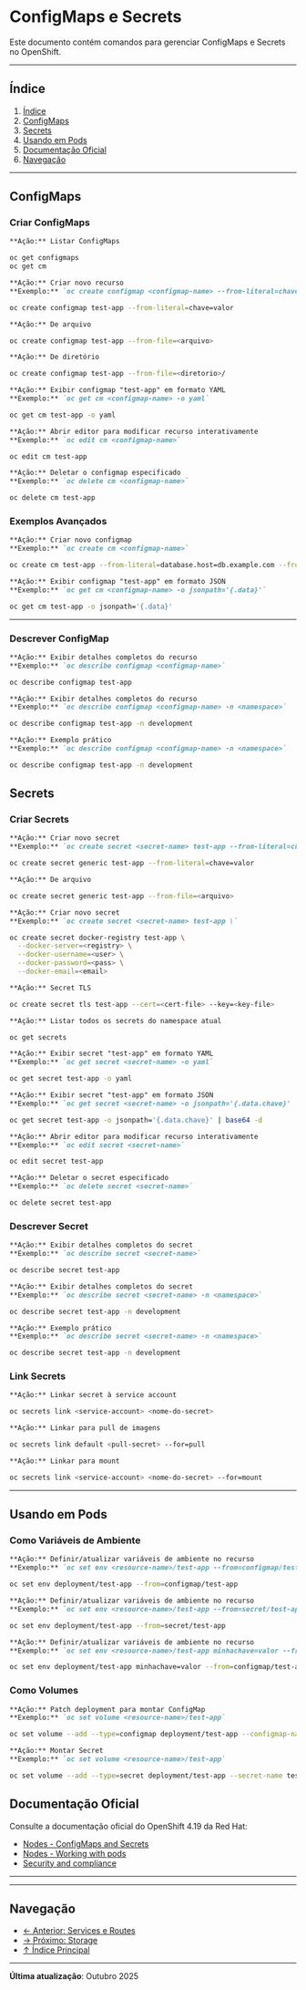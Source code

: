 # ConfigMaps e Secrets

Este documento contém comandos para gerenciar ConfigMaps e Secrets no OpenShift.

---

## Índice

1. [Índice](#índice)
2. [ConfigMaps](#configmaps)
3. [Secrets](#secrets)
4. [Usando em Pods](#usando-em-pods)
5. [Documentação Oficial](#documentação-oficial)
6. [Navegação](#navegação)
---

## ConfigMaps

### Criar ConfigMaps
```markdown
**Ação:** Listar ConfigMaps
```

```bash
oc get configmaps
oc get cm
```

```markdown
**Ação:** Criar novo recurso
**Exemplo:** `oc create configmap <configmap-name> --from-literal=chave=valor`
```

```bash
oc create configmap test-app --from-literal=chave=valor
```

```markdown
**Ação:** De arquivo
```

```bash ignore-test
oc create configmap test-app --from-file=<arquivo>
```

```markdown
**Ação:** De diretório
```

```bash ignore-test
oc create configmap test-app --from-file=<diretorio>/
```

```markdown
**Ação:** Exibir configmap "test-app" em formato YAML
**Exemplo:** `oc get cm <configmap-name> -o yaml`
```

```bash
oc get cm test-app -o yaml
```

```markdown
**Ação:** Abrir editor para modificar recurso interativamente
**Exemplo:** `oc edit cm <configmap-name>`
```

```bash ignore-test
oc edit cm test-app
```

```markdown
**Ação:** Deletar o configmap especificado
**Exemplo:** `oc delete cm <configmap-name>`
```

```bash
oc delete cm test-app
```

### Exemplos Avançados
```markdown
**Ação:** Criar novo configmap
**Exemplo:** `oc create cm <configmap-name>`
```

```bash
oc create cm test-app --from-literal=database.host=db.example.com --from-literal=database.port=5432
```

```markdown
**Ação:** Exibir configmap "test-app" em formato JSON
**Exemplo:** `oc get cm <configmap-name> -o jsonpath='{.data}'`
```

```bash
oc get cm test-app -o jsonpath='{.data}'
```

---


### Descrever ConfigMap
```markdown
**Ação:** Exibir detalhes completos do recurso
**Exemplo:** `oc describe configmap <configmap-name>`
```

```bash
oc describe configmap test-app
```

```markdown
**Ação:** Exibir detalhes completos do recurso
**Exemplo:** `oc describe configmap <configmap-name> -n <namespace>`
```

```bash
oc describe configmap test-app -n development
```

```markdown
**Ação:** Exemplo prático
**Exemplo:** `oc describe configmap <configmap-name> -n <namespace>`
```

```bash
oc describe configmap test-app -n development
```

## Secrets

### Criar Secrets
```markdown
**Ação:** Criar novo secret
**Exemplo:** `oc create secret <secret-name> test-app --from-literal=chave=valor`
```

```bash
oc create secret generic test-app --from-literal=chave=valor
```

```markdown
**Ação:** De arquivo
```

```bash ignore-test
oc create secret generic test-app --from-file=<arquivo>
```

```markdown
**Ação:** Criar novo secret
**Exemplo:** `oc create secret <secret-name> test-app \`
```

```bash ignore-test
oc create secret docker-registry test-app \
  --docker-server=<registry> \
  --docker-username=<user> \
  --docker-password=<pass> \
  --docker-email=<email>
```

```markdown
**Ação:** Secret TLS
```

```bash ignore-test
oc create secret tls test-app --cert=<cert-file> --key=<key-file>
```

```markdown
**Ação:** Listar todos os secrets do namespace atual
```

```bash
oc get secrets
```

```markdown
**Ação:** Exibir secret "test-app" em formato YAML
**Exemplo:** `oc get secret <secret-name> -o yaml`
```

```bash
oc get secret test-app -o yaml
```

```markdown
**Ação:** Exibir secret "test-app" em formato JSON
**Exemplo:** `oc get secret <secret-name> -o jsonpath='{.data.chave}' | base64 -d`
```

```bash
oc get secret test-app -o jsonpath='{.data.chave}' | base64 -d
```

```markdown
**Ação:** Abrir editor para modificar recurso interativamente
**Exemplo:** `oc edit secret <secret-name>`
```

```bash ignore-test
oc edit secret test-app
```

```markdown
**Ação:** Deletar o secret especificado
**Exemplo:** `oc delete secret <secret-name>`
```

```bash ignore-test
oc delete secret test-app
```

### Descrever Secret
```markdown
**Ação:** Exibir detalhes completos do secret
**Exemplo:** `oc describe secret <secret-name>`
```

```bash
oc describe secret test-app
```

```markdown
**Ação:** Exibir detalhes completos do secret
**Exemplo:** `oc describe secret <secret-name> -n <namespace>`
```

```bash
oc describe secret test-app -n development
```

```markdown
**Ação:** Exemplo prático
**Exemplo:** `oc describe secret <secret-name> -n <namespace>`
```

```bash
oc describe secret test-app -n development
```

### Link Secrets
```markdown
**Ação:** Linkar secret à service account
```

```bash ignore-test
oc secrets link <service-account> <nome-do-secret>
```

```markdown
**Ação:** Linkar para pull de imagens
```

```bash ignore-test
oc secrets link default <pull-secret> --for=pull
```

```markdown
**Ação:** Linkar para mount
```

```bash ignore-test
oc secrets link <service-account> <nome-do-secret> --for=mount
```

---

## Usando em Pods

### Como Variáveis de Ambiente
```markdown
**Ação:** Definir/atualizar variáveis de ambiente no recurso
**Exemplo:** `oc set env <resource-name>/test-app --from=configmap/test-app`
```

```bash
oc set env deployment/test-app --from=configmap/test-app
```

```markdown
**Ação:** Definir/atualizar variáveis de ambiente no recurso
**Exemplo:** `oc set env <resource-name>/test-app --from=secret/test-app`
```

```bash
oc set env deployment/test-app --from=secret/test-app
```

```markdown
**Ação:** Definir/atualizar variáveis de ambiente no recurso
**Exemplo:** `oc set env <resource-name>/test-app minhachave=valor --from=configmap/test-app`
```

```bash
oc set env deployment/test-app minhachave=valor --from=configmap/test-app
```

### Como Volumes
```markdown
**Ação:** Patch deployment para montar ConfigMap
**Exemplo:** `oc set volume <resource-name>/test-app`
```

```bash
oc set volume --add --type=configmap deployment/test-app --configmap-name test-app --mount-path=/config
```

```markdown
**Ação:** Montar Secret
**Exemplo:** `oc set volume <resource-name>/test-app`
```

```bash
oc set volume --add --type=secret deployment/test-app --secret-name test-app --mount-path=/test-app-secret
```

## Documentação Oficial

Consulte a documentação oficial do OpenShift 4.19 da Red Hat:

- <a href="https://docs.redhat.com/en/documentation/openshift_container_platform/4.19/html/nodes">Nodes - ConfigMaps and Secrets</a>
- <a href="https://docs.redhat.com/en/documentation/openshift_container_platform/4.19/html/nodes/working-with-pods">Nodes - Working with pods</a>
- <a href="https://docs.redhat.com/en/documentation/openshift_container_platform/4.19/html/security_and_compliance">Security and compliance</a>
---

---

## Navegação

- [← Anterior: Services e Routes](06-services-routes.md)
- [→ Próximo: Storage](08-storage.md)
- [↑ Índice Principal](README.md)

---

**Última atualização**: Outubro 2025

